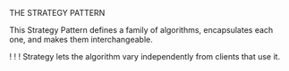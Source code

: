 THE STRATEGY PATTERN

This Strategy Pattern defines a family of algorithms, encapsulates each one, and makes them interchangeable.

! ! ! Strategy lets the algorithm vary independently from
clients that use it. 
